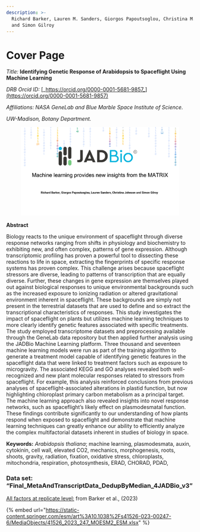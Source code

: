 ```yaml
---
description: >-
  Richard Barker, Lauren M. Sanders, Giorgos Papoutsoglou, Christina M. Johnson
  and Simon Gilroy
---
```


# Cover Page

_Title:_ **Identifying Genetic Response of Arabidopsis to Spaceflight Using Machine Learning**



_DRB Orcid ID:_ [_https://orcid.org/0000-0001-5681-9857_](https://orcid.org/0000-0001-5681-9857)

_Affiliations: NASA GeneLab and Blue Marble Space Institute of Science._

_UW-Madison, Botany Department._

<figure><img src=".gitbook/assets/Slide1.png" alt=""><figcaption></figcaption></figure>

**Abstract**

Biology reacts to the unique environment of spaceflight through diverse response networks ranging from shifts in physiology and biochemistry to exhibiting new, and often complex, patterns of gene expression. Although transcriptomic profiling has proven a powerful tool to dissecting these reactions to life in space, extracting the fingerprints of specific response systems has proven complex. This challenge arises because spaceflight stressors are diverse, leading to patterns of transcription that are equally diverse. Further, these changes in gene expression are themselves played out against biological responses to unique environmental backgrounds such as the increased exposure to ionizing radiation or altered gravitational environment inherent in spaceflight. These backgrounds are simply not present in the terrestrial datasets that are used to define and so extract the transcriptional characteristics of responses. This study investigates the impact of spaceflight on plants but utilizes machine learning techniques to more clearly identify genetic features associated with specific treatments. The study employed transcriptome datasets and preprocessing available through the GeneLab data repository but then applied further analysis using the JADBio Machine Learning platform. Three thousand and seventeen machine learning models were run as part of the training algorithm to generate a treatment model capable of identifying genetic features in the spaceflight data that were linked to treatment factors such as exposure to microgravity. The associated KEGG and GO analyses revealed both well-recognized and new plant molecular responses related to stressors from spaceflight. For example, this analysis reinforced conclusions from previous analyses of spaceflight-associated alterations in plastid function, but now highlighting chloroplast primary carbon metabolism as a principal target. The machine learning approach also revealed insights into novel response networks, such as spaceflight’s likely effect on plasmodesmatal function. These findings contribute significantly to our understanding of how plants respond when exposed to spaceflight and demonstrate that machine learning techniques can greatly enhance our ability to efficiently analyze the complex multifactorial datasets inherent in studies of biology in space.

**Keywords:** _Arabidopsis thaliana_; machine learning, plasmodesmata, auxin, cytokinin, cell wall, elevated CO2, mechanics, morphogenesis, roots, shoots, gravity, radiation, fixation, oxidative stress, chloroplasts, mitochondria, respiration, photosynthesis, ERAD, CHORAD, PDAD,



### Data set: “Final\_MetaAndTranscriptData\_DedupByMedian\_4JADBio\_v3” <a href="#if5ssizahdct" id="if5ssizahdct"></a>

[All factors at replicate level:](https://static-content.springer.com/esm/art%3A10.1038%2Fs41526-023-00247-6/MediaObjects/41526\_2023\_247\_MOESM2\_ESM.xlsx) from Barker et al., (2023)

{% embed url="https://static-content.springer.com/esm/art%3A10.1038%2Fs41526-023-00247-6/MediaObjects/41526_2023_247_MOESM2_ESM.xlsx" %}
